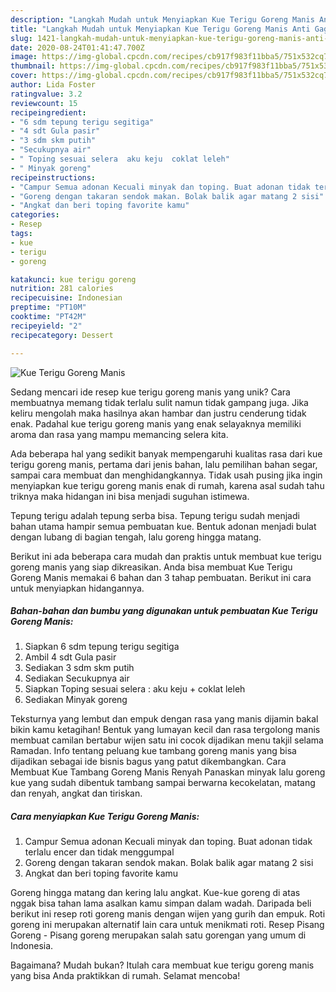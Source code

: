 ```yaml
---
description: "Langkah Mudah untuk Menyiapkan Kue Terigu Goreng Manis Anti Gagal"
title: "Langkah Mudah untuk Menyiapkan Kue Terigu Goreng Manis Anti Gagal"
slug: 1421-langkah-mudah-untuk-menyiapkan-kue-terigu-goreng-manis-anti-gagal
date: 2020-08-24T01:41:47.700Z
image: https://img-global.cpcdn.com/recipes/cb917f983f11bba5/751x532cq70/kue-terigu-goreng-manis-foto-resep-utama.jpg
thumbnail: https://img-global.cpcdn.com/recipes/cb917f983f11bba5/751x532cq70/kue-terigu-goreng-manis-foto-resep-utama.jpg
cover: https://img-global.cpcdn.com/recipes/cb917f983f11bba5/751x532cq70/kue-terigu-goreng-manis-foto-resep-utama.jpg
author: Lida Foster
ratingvalue: 3.2
reviewcount: 15
recipeingredient:
- "6 sdm tepung terigu segitiga"
- "4 sdt Gula pasir"
- "3 sdm skm putih"
- "Secukupnya air"
- " Toping sesuai selera  aku keju  coklat leleh"
- " Minyak goreng"
recipeinstructions:
- "Campur Semua adonan Kecuali minyak dan toping. Buat adonan tidak terlalu encer dan tidak menggumpal"
- "Goreng dengan takaran sendok makan. Bolak balik agar matang 2 sisi"
- "Angkat dan beri toping favorite kamu"
categories:
- Resep
tags:
- kue
- terigu
- goreng

katakunci: kue terigu goreng 
nutrition: 281 calories
recipecuisine: Indonesian
preptime: "PT10M"
cooktime: "PT42M"
recipeyield: "2"
recipecategory: Dessert

---
```



![Kue Terigu Goreng Manis](https://img-global.cpcdn.com/recipes/cb917f983f11bba5/751x532cq70/kue-terigu-goreng-manis-foto-resep-utama.jpg)

Sedang mencari ide resep kue terigu goreng manis yang unik? Cara membuatnya memang tidak terlalu sulit namun tidak gampang juga. Jika keliru mengolah maka hasilnya akan hambar dan justru cenderung tidak enak. Padahal kue terigu goreng manis yang enak selayaknya memiliki aroma dan rasa yang mampu memancing selera kita.

Ada beberapa hal yang sedikit banyak mempengaruhi kualitas rasa dari kue terigu goreng manis, pertama dari jenis bahan, lalu pemilihan bahan segar, sampai cara membuat dan menghidangkannya. Tidak usah pusing jika ingin menyiapkan kue terigu goreng manis enak di rumah, karena asal sudah tahu triknya maka hidangan ini bisa menjadi suguhan istimewa.

Tepung terigu adalah tepung serba bisa. Tepung terigu sudah menjadi bahan utama hampir semua pembuatan kue. Bentuk adonan menjadi bulat dengan lubang di bagian tengah, lalu goreng hingga matang.


Berikut ini ada beberapa cara mudah dan praktis untuk membuat kue terigu goreng manis yang siap dikreasikan. Anda bisa membuat Kue Terigu Goreng Manis memakai 6 bahan dan 3 tahap pembuatan. Berikut ini cara untuk menyiapkan hidangannya.

<!--inarticleads1-->

##### Bahan-bahan dan bumbu yang digunakan untuk pembuatan Kue Terigu Goreng Manis:

1. Siapkan 6 sdm tepung terigu segitiga
1. Ambil 4 sdt Gula pasir
1. Sediakan 3 sdm skm putih
1. Sediakan Secukupnya air
1. Siapkan  Toping sesuai selera : aku keju + coklat leleh
1. Sediakan  Minyak goreng


Teksturnya yang lembut dan empuk dengan rasa yang manis dijamin bakal bikin kamu ketagihan! Bentuk yang lumayan kecil dan rasa tergolong manis membuat camilan bertabur wijen satu ini cocok dijadikan menu takjil selama Ramadan. Info tentang peluang kue tambang goreng manis yang bisa dijadikan sebagai ide bisnis bagus yang patut dikembangkan. Cara Membuat Kue Tambang Goreng Manis Renyah  Panaskan minyak lalu goreng kue yang sudah dibentuk tambang sampai berwarna kecokelatan, matang dan renyah, angkat dan tiriskan. 

<!--inarticleads2-->

##### Cara menyiapkan Kue Terigu Goreng Manis:

1. Campur Semua adonan Kecuali minyak dan toping. Buat adonan tidak terlalu encer dan tidak menggumpal
1. Goreng dengan takaran sendok makan. Bolak balik agar matang 2 sisi
1. Angkat dan beri toping favorite kamu


Goreng hingga matang dan kering lalu angkat. Kue-kue goreng di atas nggak bisa tahan lama asalkan kamu simpan dalam wadah. Daripada beli berikut ini resep roti goreng manis dengan wijen yang gurih dan empuk. Roti goreng ini merupakan alternatif lain cara untuk menikmati roti. Resep Pisang Goreng - Pisang goreng merupakan salah satu gorengan yang umum di Indonesia. 

Bagaimana? Mudah bukan? Itulah cara membuat kue terigu goreng manis yang bisa Anda praktikkan di rumah. Selamat mencoba!
